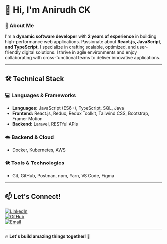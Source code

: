 # 👋 Hi, I'm Anirudh CK  

### 🚀 About Me  
I'm a **dynamic software developer** with **2 years of experience** in building high-performance web applications. Passionate about **React.js, JavaScript, and TypeScript**, I specialize in crafting scalable, optimized, and user-friendly digital solutions. I thrive in agile environments and enjoy collaborating with cross-functional teams to deliver innovative applications.  

---

## 🛠️ Technical Stack  

### **💻 Languages & Frameworks**  
- **Languages:** JavaScript (ES6+), TypeScript, SQL, Java  
- **Frontend:** React.js, Redux, Redux Toolkit, Tailwind CSS, Bootstrap, Framer Motion  
- **Backend:** Laravel, RESTful APIs  

### **☁️ Backend & Cloud**  
- Docker, Kubernetes, AWS  

### **🛠️ Tools & Technologies**  
- Git, GitHub, Postman, npm, Yarn, VS Code, Figma  

---

## 📫 Let's Connect!  
[![LinkedIn](https://img.shields.io/badge/LinkedIn-0A66C2?style=for-the-badge&logo=linkedin&logoColor=white)](https://linkedin.com/in/your-profile)  
[![GitHub](https://img.shields.io/badge/GitHub-181717?style=for-the-badge&logo=github&logoColor=white)](https://github.com/your-github-username)  
[![Email](https://img.shields.io/badge/Email-DC4E41?style=for-the-badge&logo=gmail&logoColor=white)](mailto:ckanirudh99@gmail.com)  

---

🔥 **Let's build amazing things together!** 🚀  

